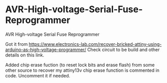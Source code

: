 # AVR-High-voltage-Serial-Fuse-Reprogrammer
AVR High-voltage Serial Fuse Reprogrammer

Got it from https://www.electronics-lab.com/recover-bricked-attiny-using-arduino-as-high-voltage-programmer/
Check circuit to be build and other details on this link. 

Added chip erase fuction (to reset lock bits and erase flash) from some other source to recover my attiny13v
chip erase function is commented in code. Uncomment it if needed.
